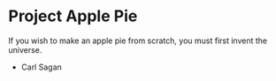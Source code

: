 # Project Apple Pie
If you wish to make an apple pie from scratch,
you must first invent the universe.

- Carl Sagan